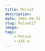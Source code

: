 ```yaml
---
title: Polsat
description: 
date: 2001-04-21
slug: Polsat17
image: 
tags:
    - Polsat
    - XXI w
---
```



